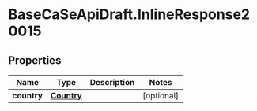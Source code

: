 # BaseCaSeApiDraft.InlineResponse20015

## Properties
Name | Type | Description | Notes
------------ | ------------- | ------------- | -------------
**country** | [**Country**](Country.md) |  | [optional] 
